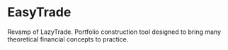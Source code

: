 # EasyTrade
Revamp of LazyTrade. Portfolio construction tool designed to bring many theoretical financial concepts to practice.

